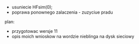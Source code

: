 - usuniecie HFsim(0);
- poprawa ponownego zalaczenia - zuzyciue pradu

plan:
- przygotowac wersje 11
- opis moich wnioskow na wordzie nieblinga na dysk sieciowy